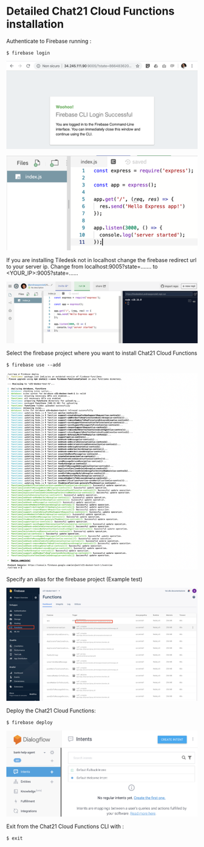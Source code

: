 # Detailed Chat21 Cloud Functions installation

Authenticate to Firebase running :

```text
$ firebase login
```

![](../.gitbook/assets/image%20%2885%29.png)

![](../.gitbook/assets/image%20%2857%29.png)

If you are installing Tiledesk not in localhost change the firebase redirect url to your server ip. Change from localhost:9005?state=....... to &lt;YOUR\_IP&gt;:9005?state=......

![](../.gitbook/assets/image%20%2862%29.png)

Select the firebase project where you want to install Chat21 Cloud Functions

```text
$ firebase use --add
```

![](../.gitbook/assets/image%20%289%29.png)

Specify an alias for the firebase project \(Example test\)

![](../.gitbook/assets/image%20%2829%29.png)

Deploy the Chat21 Cloud Functions:

```text
$ firebase deploy
```

![](../.gitbook/assets/image%20%2846%29.png)

Exit from the Chat21 Cloud Functions CLI with :

```text
$ exit
```

